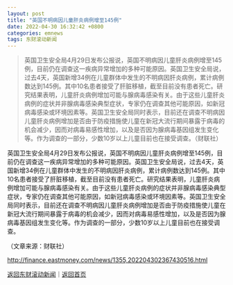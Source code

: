 ```yaml
---
layout: post
title: "英国不明病因儿童肝炎病例增至145例"
date: 2022-04-30 16:32:42 +0800
categories: emnews
tags: 东财滚动新闻
---
```

> 英国卫生安全局4月29日发布公报说，英国不明病因儿童肝炎病例增至145例，目前仍在调查这一疾病异常增加的多种可能原因。英国卫生安全局说，过去4天，英国新增34例在儿童群体中发生的不明病因肝炎病例，累计病例数达到145例。其中10名患者接受了肝脏移植，截至目前没有患者死亡。研究结果表明，儿童肝炎病例增加可能与腺病毒感染有关。由于这些儿童肝炎病例的症状并非腺病毒感染典型症状，专家仍在调查其他可能原因，如新冠病毒感染或环境因素等。英国卫生安全局同时表示，目前还在调查不明病因儿童肝炎病例增加是否由于防疫措施使儿童在新冠大流行期间暴露于病毒的机会减少，因而对病毒易感性增加，以及是否因为腺病毒基因组发生变化等。作为调查的一部分，少数10岁以上儿童目前也在接受调查。（财联社）

<p>英国卫生安全局4月29日发布公报说，英国不明病因儿童肝炎病例增至145例，目前仍在调查这一疾病异常增加的多种可能原因。英国卫生安全局说，过去4天，英国新增34例在儿童群体中发生的不明病因肝炎病例，累计病例数达到145例。其中10名患者接受了肝脏移植，截至目前没有患者死亡。研究结果表明，儿童肝炎病例增加可能与腺病毒感染有关。由于这些儿童肝炎病例的症状并非腺病毒感染典型症状，专家仍在调查其他可能原因，如新冠病毒感染或环境因素等。英国卫生安全局同时表示，目前还在调查不明病因儿童肝炎病例增加是否由于防疫措施使儿童在新冠大流行期间暴露于病毒的机会减少，因而对病毒易感性增加，以及是否因为腺病毒基因组发生变化等。作为调查的一部分，少数10岁以上儿童目前也在接受调查。</p><p class="em_media">（文章来源：财联社）</p>

<http://finance.eastmoney.com/news/1355,202204302367430516.html>

[返回东财滚动新闻](//finews.withounder.com/emnews/)｜[返回首页](//finews.withounder.com/)